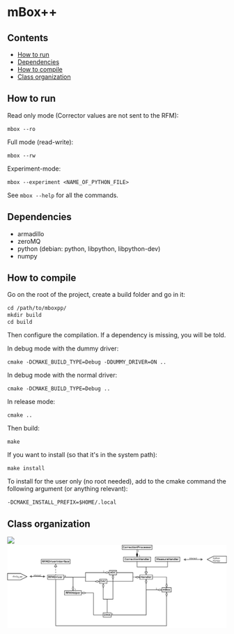 # mBox++

## Contents
 * [How to run](#run-howto)
 * [Dependencies](#deps)
 * [How to compile](#compile-howto)
 * [Class organization](#diagram)

## <a name="run-howto"></a> How to run

Read only mode (Corrector values are not sent to the RFM):

    mbox --ro

Full mode (read-write):

    mbox --rw

Experiment-mode:

    mbox --experiment <NAME_OF_PYTHON_FILE>

See `mbox --help` for all the commands.

## <a name="deps"></a> Dependencies
 * armadillo
 * zeroMQ
 * python (debian: python, libpython, libpython-dev)
 * numpy


## <a name="compile-howto"></a> How to compile

Go on the root of the project, create a build folder and go in it:

    cd /path/to/mboxpp/
    mkdir build
    cd build

Then configure the compilation. If a dependency is missing, you will be told.

In debug mode with the dummy driver:

    cmake -DCMAKE_BUILD_TYPE=Debug -DDUMMY_DRIVER=ON ..

In debug mode with the normal driver:

    cmake -DCMAKE_BUILD_TYPE=Debug ..

In release mode:

    cmake ..

Then build:

    make

If you want to install (so that it's in the system path):

    make install

To install for the user only (no root needed), add to the cmake command the
following argument (or anything relevant):

    -DCMAKE_INSTALL_PREFIX=$HOME/.local

## <a name="diagram"></a> Class organization

<!--
    Width of picture = 1200 px
    1st link is for Doxygen
    2nd for gitlab/github/direct markdown
-->
![ ](mBox_classDiagram.png "Diagramme")
![ ](doc/img/mBox_classDiagram.png "Diagramme")
